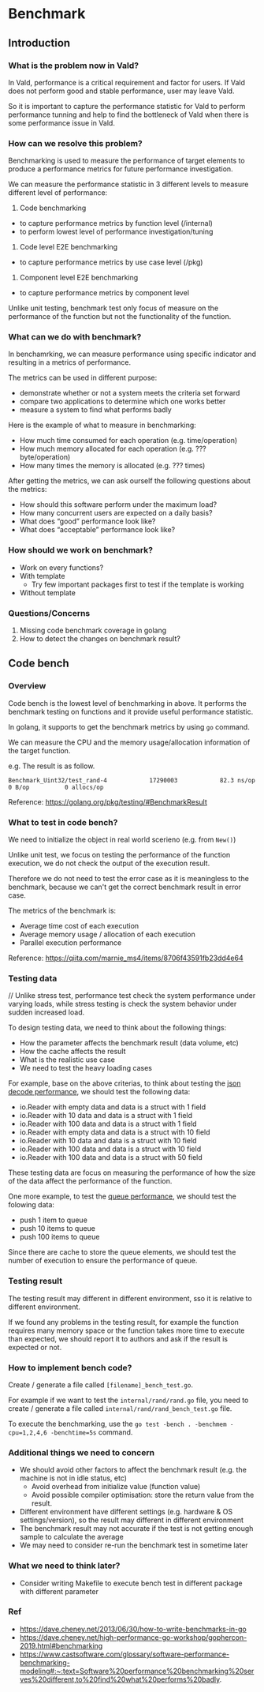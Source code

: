 # Benchmark

## Introduction

### What is the problem now in Vald?

In Vald, performance is a critical requirement and factor for users. If Vald does not perform good and stable performance, user may leave Vald.

So it is important to capture the performance statistic for Vald to perform performance tunning and help to find the bottleneck of Vald when there is some performance issue in Vald.

### How can we resolve this problem?

Benchmarking is used to measure the performance of target elements to produce a performance metrics for future performance investigation.

We can measure the performance statistic in 3 different levels to measure different level of performance:

1. Code benchmarking
  - to capture performance metrics by function level (/internal)
  - to perform lowest level of performance investigation/tuning

1. Code level E2E benchmarking
  - to capture performance metrics by use case level (/pkg)

1. Component level E2E benchmarking
  - to capture performance metrics by component level

Unlike unit testing, benchmark test only focus of measure on the performance of the function but not the functionality of the function.

### What can we do with benchmark?

In benchamrking, we can measure performance using specific indicator and resulting in a metrics of performance.

The metrics can be used in different purpose:

- demonstrate whether or not a system meets the criteria set forward
- compare two applications to determine which one works better
- measure a system to find what performs badly

Here is the example of what to measure in benchmarking:

- How much time consumed for each operation (e.g. time/operation)
- How much memory allocated for each operation (e.g. ??? byte/operation)
- How many times the memory is allocated (e.g. ??? times)

After getting the metrics, we can ask ourself the following questions about the metrics:

- How should this software perform under the maximum load?
- How many concurrent users are expected on a daily basis?
- What does “good” performance look like?
- What does “acceptable” performance look like?

### How should we work on benchmark?

- Work on every functions?
- With template
	- Try few important packages first to test if the template is working
- Without template

### Questions/Concerns

1. Missing code benchmark coverage in golang
1. How to detect the changes on benchmark result? 


## Code bench

### Overview

Code bench is the lowest level of benchmarking in above. It performs the benchmark testing on functions and it provide useful performance statistic.

In golang, it supports to get the benchmark metrics by using `go` command.

We can measure the CPU and the memory usage/allocation information of the target function.

e.g. The result is as follow.

```
Benchmark_Uint32/test_rand-4         	17290003	        82.3 ns/op	       0 B/op	       0 allocs/op
```

Reference: https://golang.org/pkg/testing/#BenchmarkResult

### What to test in code bench?

We need to initialize the object in real world scerieno (e.g. from `New()`)

Unlike unit test, we focus on testing the performance of the function execution, we do not check the output of the execution result.

Therefore we do not need to test the error case as it is meaningless to the benchmark, because we can't get the correct benchmark result in error case.

The metrics of the benchmark is: 

- Average time cost of each execution
- Average memory usage / allocation of each execution
- Parallel execution performance

Reference: https://qiita.com/marnie_ms4/items/8706f43591fb23dd4e64

### Testing data

// Unlike stress test, performance test check the system performance under varying loads, while stress testing is check the system behavior under sudden increased load. 

To design testing data, we need to think about the following things:

- How the parameter affects the benchmark result (data volume, etc)
- How the cache affects the result
- What is the realistic use case
- We need to test the heavy loading cases

For example, base on the above criterias, to think about testing the [json decode performance](https://github.com/vdaas/vald/blob/master/internal/encoding/json/json.go#L29), we should test the following data:

- io.Reader with empty data and data is a struct with 1 field
- io.Reader with 10 data and data is a struct with 1 field
- io.Reader with 100 data and data is a struct with 1 field
- io.Reader with empty data and data is a struct with 10 field
- io.Reader with 10 data and data is a struct with 10 field
- io.Reader with 100 data and data is a struct with 10 field
- io.Reader with 100 data and data is a struct with 50 field

These testing data are focus on measuring the performance of how the size of the data affect the performance of the function.

One more example, to test the [queue performance](https://github.com/vdaas/vald/blob/master/internal/worker/queue.go#L116), we should test the folowing data:

- push 1 item to queue
- push 10 items to queue
- push 100 items to queue

Since there are cache to store the queue elements, we should test the number of execution to ensure the performance of queue.

### Testing result

The testing result may different in different environment, sso it is relative to different environment.

If we found any problems in the testing result, for example the function requires many memory space or the function takes more time to execute than expected, we should report it to authors and ask if the result is expected or not.

### How to implement bench code?

Create / generate a file called `[filename]_bench_test.go`.

For example if we want to test the `internal/rand/rand.go` file, you need to create / generate a file called `internal/rand/rand_bench_test.go` file.

To execute the benchmarking, use the `go test -bench . -benchmem -cpu=1,2,4,6 -benchtime=5s` command.

### Additional things we need to concern

- We should avoid other factors to affect the benchmark result (e.g. the machine is not in idle status, etc)
  - Avoid overhead from initialize value (function value)
  - Avoid possible compiler optimisation: store the return value from the result.
- Different environment have different settings (e.g. hardware & OS settings/version), so the result may different in different environment
- The benchmark result may not accurate if the test is not getting enough sample to calculate the average
- We may need to consider re-run the benchmark test in sometime later


### What we need to think later?

- Consider writing Makefile to execute bench test in different package with different parameter


### Ref

- https://dave.cheney.net/2013/06/30/how-to-write-benchmarks-in-go
- https://dave.cheney.net/high-performance-go-workshop/gophercon-2019.html#benchmarking
- https://www.castsoftware.com/glossary/software-performance-benchmarking-modeling#:~:text=Software%20performance%20benchmarking%20serves%20different,to%20find%20what%20performs%20badly.
